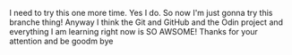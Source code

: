 I need to try this one more time. Yes I do. So now I'm just gonna try this branche thing! Anyway I think the Git and GitHub and the Odin project and everything I am learning right now is SO  AWSOME! Thanks for your attention and be goodm bye
